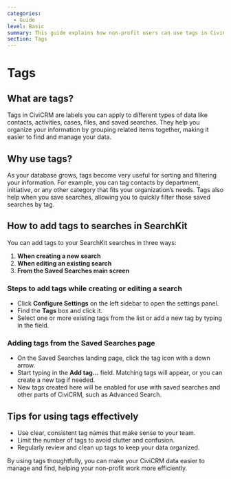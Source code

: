 ```yaml
---
categories:
  - Guide  
level: Basic  
summary: This guide explains how non-profit users can use tags in CiviCRM to organize and filter data such as contacts, activities, and saved searches.  
section: Tags  
---
```


# Tags

## What are tags?

Tags in CiviCRM are labels you can apply to different types of data like contacts, activities, cases, files, and saved searches. They help you organize your information by grouping related items together, making it easier to find and manage your data.

## Why use tags?

As your database grows, tags become very useful for sorting and filtering your information. For example, you can tag contacts by department, initiative, or any other category that fits your organization’s needs. Tags also help when you save searches, allowing you to quickly filter those saved searches by tag.

## How to add tags to searches in SearchKit

You can add tags to your SearchKit searches in three ways:

1. **When creating a new search**  
2. **When editing an existing search**  
3. **From the Saved Searches main screen**

### Steps to add tags while creating or editing a search

- Click **Configure Settings** on the left sidebar to open the settings panel.  
- Find the **Tags** box and click it.  
- Select one or more existing tags from the list or add a new tag by typing in the field.  

### Adding tags from the Saved Searches page

- On the Saved Searches landing page, click the tag icon with a down arrow.  
- Start typing in the **Add tag…** field. Matching tags will appear, or you can create a new tag if needed.  
- New tags created here will be enabled for use with saved searches and other parts of CiviCRM, such as Advanced Search.

## Tips for using tags effectively

- Use clear, consistent tag names that make sense to your team.  
- Limit the number of tags to avoid clutter and confusion.  
- Regularly review and clean up tags to keep your data organized.

By using tags thoughtfully, you can make your CiviCRM data easier to manage and find, helping your non-profit work more efficiently.

